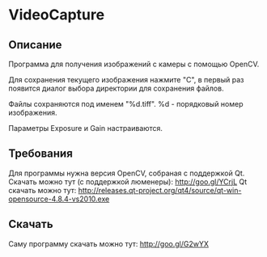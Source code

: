 VideoCapture
============

Описание
--------

Программа для получения изображений с камеры с помощью OpenCV.

Для сохранения текущего изображения нажмите "C", в первый раз появится диалог выбора директории для сохранения файлов.

Файлы сохраняются под именем "%d.tiff". %d - порядковый номер изображения.

Параметры Exposure и Gain настраиваются.

Требования
----------

Для программы нужна версия OpenCV, собраная с поддержкой Qt.
Скачать можно тут (с поддержкой люменеры): http://goo.gl/YCrjL
Qt скачать можно тут: http://releases.qt-project.org/qt4/source/qt-win-opensource-4.8.4-vs2010.exe

Скачать
-------

Саму программу скачать можно тут: http://goo.gl/G2wYX
